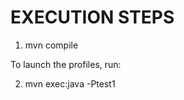 EXECUTION STEPS
===============
1. mvn compile

To launch the profiles, run:

2. mvn exec:java -Ptest1
